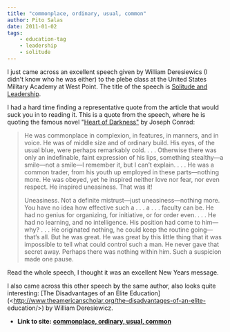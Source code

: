```yaml
---
title: "commonplace, ordinary, usual, common"
author: Pito Salas
date: 2011-01-02
tags:
    - education-tag
    - leadership
    - solitude
---
```


I just came across an excellent speech given by William Deresiewics (I didn't
know who he was either) to the plebe class at the United States Military
Academy at West Point. The title of the speech is [Solitude and
Leadership](<http://www.theamericanscholar.org/solitude-and-leadership/>).

I had a hard time finding a representative quote from the article that would
suck you in to reading it. This is a quote from the speech, where he is
quoting the famous novel "[Heart of
Darkness"](<http://en.wikipedia.org/wiki/Heart_of_Darkness>) by Joseph Conrad:

> He was commonplace in complexion, in features, in manners, and in voice. He
> was of middle size and of ordinary build. His eyes, of the usual blue, were
> perhaps remarkably cold. . . . Otherwise there was only an indefinable,
> faint expression of his lips, something stealthy—a smile—not a smile—I
> remember it, but I can’t explain. . . . He was a common trader, from his
> youth up employed in these parts—nothing more. He was obeyed, yet he
> inspired neither love nor fear, nor even respect. He inspired uneasiness.
> That was it!
>
> Uneasiness. Not a definite mistrust—just uneasiness—nothing more. You have
> no idea how effective such a . . . a . . . faculty can be. He had no genius
> for organizing, for initiative, or for order even. . . . He had no learning,
> and no intelligence. His position had come to him—why? . . . He originated
> nothing, he could keep the routine going—that’s all. But he was great. He
> was great by this little thing that it was impossible to tell what could
> control such a man. He never gave that secret away. Perhaps there was
> nothing within him. Such a suspicion made one pause.

Read the whole speech, I thought it was an excellent New Years message.

I also came across this other speech by the same author, also looks quite
interesting: [The Disadvantages of an Elite
Education](<http://www.theamericanscholar.org/the-disadvantages-of-an-elite-
education/>) by William Deresiewicz.


* **Link to site:** **[commonplace, ordinary, usual, common](None)**
